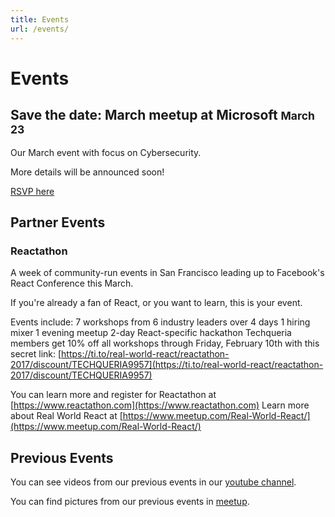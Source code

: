 ```yaml
---
title: Events
url: /events/
---
```


# Events

## Save the date: March meetup at Microsoft <small>March 23</small>

Our March event with focus on Cybersecurity.

More details will be announced soon!

[RSVP here](https://www.meetup.com/Latinos-in-Tech-Bay-Area/events/237736844/)

<!--
## Techqueria LA - Downtown LA <small>Feb 23</small>

Join us at our second meetup of the year!
Connect with other latinx in tech to support each other, network, and discuss and implement tech solutions to help our communities.

[RSVP here](https://www.eventbrite.com/e/techqueria-la-tickets-31871006037)
-->

<!--No events planned yet for the future, join our [meetup](http://www.meetup.com/Latin-s-in-Tech-Bay-Area) to receive information when available. -->

## Partner Events

### Reactathon

A week of community-run events in San Francisco leading up to Facebook's React Conference this March.

If you're already a fan of React, or you want to learn, this is your event.

Events include:
7 workshops from 6 industry leaders over 4 days
1 hiring mixer
1 evening meetup
2-day React-specific hackathon
Techqueria members get 10% off all workshops through Friday, February 10th with this secret
link: [https://ti.to/real-world-react/reactathon-2017/discount/TECHQUERIA9957](https://ti.to/real-world-react/reactathon-2017/discount/TECHQUERIA9957)

You can learn more and register for Reactathon at [https://www.reactathon.com](https://www.reactathon.com)
Learn more about Real World React at [https://www.meetup.com/Real-World-React/](https://www.meetup.com/Real-World-React/)

## Previous Events

You can see videos from our previous events in our [youtube channel](https://www.youtube.com/channel/UCUhXR0BOgyqrS1E_Sr4PVjQ).

You can find pictures from our previous events in [meetup](https://www.meetup.com/Latinos-in-Tech-Bay-Area/photos/).
